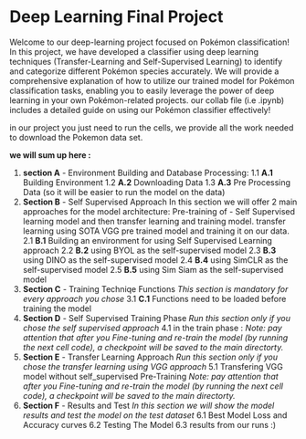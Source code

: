 ﻿# Deep Learning Final Project

Welcome to our deep-learning project focused on Pokémon classification! In this project, we have developed a classifier using deep learning techniques (Transfer-Learning and Self-Supervised Learning) to identify and categorize different Pokémon species accurately. We will provide a comprehensive explanation of how to utilize our trained model for Pokémon classification tasks, enabling you to easily leverage the power of deep learning in your own Pokémon-related projects. 
our collab file (i.e .ipynb) includes a detailed guide on using our Pokémon classifier effectively!

in our project you just need to run the cells, we provide all the work needed to download the Pokemon data set.

**we will sum up here :**
1. **section A** - Environment Building and Database Processing:
   1.1 **A.1** Building Environment
   1.2 **A.2** Downloading Data
   1.3 **A.3** Pre Processing Data (so it will be easier to run the model on the data)
2. **Section B** - Self Supervised Approach
   In this section we will offer 2 main approaches for the model architecture:
   Pre-training of - Self Supervised learning model and then transfer learning and training model.
   transfer learning using SOTA VGG pre trained model and training it on our data.
   2.1 **B.1** Building an environment for using Self Supervised Learning approach
   2.2 **B.2** using BYOL as the self-supervised model
   2.3 **B.3** using DINO as the self-supervised model
   2.4 **B.4** using SimCLR as the self-supervised model
   2.5 **B.5** using Sim Siam as the self-supervised model
3. **Section C** - Training Techniqe Functions
   *This section is mandatory for every approach you chose*
   3.1 **C.1** Functions need to be loaded before training the model
4. **Section D** - Self Supervised Training Phase
    *Run this section only if you chose the self supervised approach*
   4.1 in the train phase : *Note: pay attention that after you Fine-tuning and re-train the model (by running the next cell code), a checkpoint will be saved to the main directorty.*
5. **Section E** - Transfer Learning Approach
   *Run this section only if you chose the transfer learning using VGG approach*
   5.1 Transfering VGG model without self_supervised Pre-Training
   *Note: pay attention that after you Fine-tuning and re-train the model (by running the next cell code), a checkpoint will be saved to the main directorty.*
6. **Section F** - Results and Test
   *In this section we will show the model results and test the model on the test dataset*
   6.1 Best Model Loss and Accuracy curves
   6.2 Testing The Model
   6.3 results from our runs :) 
   
